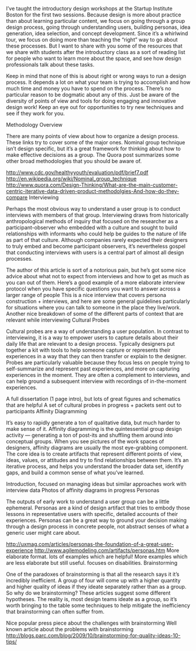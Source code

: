 I’ve taught the introductory design workshops at the Startup Institute Boston for the first two sessions. Because design is more about practice than about learning particular content, we focus on going through a group design process, going through understanding users, building personas, idea generation, idea selection, and concept development. Since it’s a whirlwind tour, we focus on doing more than teaching the “right” way to go about these processes. But I want to share with you some of the resources that we share with students after the introductory class as a sort of reading list for people who want to learn more about the space, and see how design professionals talk about these tasks.


Keep in mind that none of this is about right or wrong ways to run a design process. It depends a lot on what your team is trying to accomplish and how much time and money you have to spend on the process. There’s no particular reason to be dogmatic about any of this. Just be aware of the diversity of points of view and tools for doing engaging and innovative design work! Keep an eye out for opportunities to try new techniques and see if they work for you.

Methodology Overview

There are many points of view about how to organize a design process. These links try to cover some of the major ones. Nominal group technique isn’t design specific, but it’s a great framework for thinking about how to make effective decisions as a group. The Quora post summarizes some other broad methodologies that you should be aware of.

http://www.cdc.gov/healthyyouth/evaluation/pdf/brief7.pdf
http://en.wikipedia.org/wiki/Nominal_group_technique                
http://www.quora.com/Design-Thinking/What-are-the-main-customer-centric-iterative-data-driven-product-methodolgies-And-how-do-they-compare
Interviewing

Perhaps the most obvious way to understand a user group is to conduct interviews with members of that group. Interviewing draws from historically anthropological methods of inquiry that focused on the researcher as a participant-observer who embedded with a culture and sought to build relationships with informants who could help be guides to the nature of life as part of that culture. Although companies rarely expected their designers to truly embed and become participant observers, it’s nevertheless gospel that conducting interviews with users is a central part of almost all design processes.

The author of this article is sort of a notorious pain, but he’s got some nice advice about what not to expect from interviews and how to get as much as you can out of them. 
Here’s a good example of a more elaborate interview protocol when you have specific questions you want to answer across a larger range of people
This is a nice interview that covers persona construction + interviews, and here are some general guidelines particularly for situations where you can talk to someone in the place they live/work.
Another nice breakdown of some of the different parts of context that are relevant while interviewing
Cultural Probes

Cultural probes are a way of understanding a user population. In contrast to interviewing, it is a way to empower users to capture details about their daily life that are relevant to a design process. Typically designers put together a kit with tools to help someone capture or represents their experiences in a way that they can then transfer or explain to the designer. Probes are particularly valuable because they focus less on people trying to self-summarize and represent past experiences, and more on capturing experiences in the moment. They are often a complement to interviews, and can help ground a subsequent interview with recordings of in-the-moment experiences.

A full dissertation (1 page intro), but lots of great figures and schematics that are helpful
A set of cultural probes in progress + packets sent out to participants
Affinity Diagramming

It’s easy to rapidly generate a ton of qualitative data, but much harder to make sense of it. Affinity diagramming is the quintessential group design activity — generating a ton of post-its and shuffling them around into conceptual groups. When you see pictures of the work spaces of designers, affinity diagrams are usually the most eye-grabbing component. The core idea is to create artifacts that represent different points of view, ideas, values, or attitudes and try to find relationships between them. It’s an iterative process, and helps you understand the broader data set, identify gaps, and build a common sense of what you’ve learned.

Introduction, focused on managing ideas but similar approaches work with interview data
Photos of affinity diagrams in progress
Personas

The outputs of early work to understand a user group can be a little ephemeral. Personas are a kind of design artifact that tries to embody those lessons in representative users with specific, detailed accounts of their experiences. Personas can be a great way to ground your decision making through a design process in concrete people, not abstract senses of what a generic user might care about.

http://uxmag.com/articles/personas-the-foundation-of-a-great-user-experience
http://www.agilemodeling.com/artifacts/personas.htm
More elaborate format. lots of examples which are helpful!
More examples which are less elaborate but still useful. focuses on disabilities.
Brainstorming

One of the paradoxes of brainstorming is that all the research says it it’s incredibly inefficient. A group of four will come up with a higher quantity and higher quality of ideas if they ideate separately rather than as a group. So why do we brainstorming? These articles suggest some different hypotheses. The reality is, most design teams ideate as a group, so it’s worth bringing to the table some techniques to help mitigate the inefficiency that brainstorming can often suffer from. 

Nice popular press piece about the challenges with brainstorming
Well known article about the problems with brainstorming
http://blogs.parc.com/blog/2009/10/brainstorming-for-quality-ideas-10-tips/